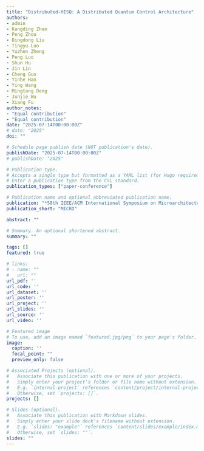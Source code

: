 ```yaml
---
title: "Distributed-HISQ: A Distributed Quantum Control Architecture"
authors:
- admin
- Kangding Zhao
- Peng Zhou
- Dingdong Liu
- Tingyu Luo
- Yuzhen Zheng
- Peng Luo
- Shun Hu
- Jin Lin
- Cheng Guo
- Yinhe Han
- Ying Wang
- Mingtang Deng
- Junjie Wu
- Xiang Fu
author_notes:
- "Equal contribution"
- "Equal contribution"
date: "2025-07-14T00:00:00Z"
# date: "2025"
doi: ""

# Schedule page publish date (NOT publication's date).
publishDate: "2025-07-14T00:00:00Z"
# publishDate: "2025"

# Publication type.
# Accepts a single type but formatted as a YAML list (for Hugo requirements).
# Enter a publication type from the CSL standard.
publication_types: ["paper-conference"]

# Publication name and optional abbreviated publication name.
publication: "*58th IEEE/ACM International Symposium on Microarchitecture (MICRO). Acceptance Ratio: 124/597 = 20.7%*"
publication_short: "MICRO"

abstract: ""

# Summary. An optional shortened abstract.
summary: ""

tags: []
featured: true

# links:
# - name: ""
#   url: ""
url_pdf: ''
url_code: ''
url_dataset: ''
url_poster: ''
url_project: ''
url_slides: ''
url_source: ''
url_video: ''

# Featured image
# To use, add an image named `featured.jpg/png` to your page's folder. 
image:
  caption: ''
  focal_point: ""
  preview_only: false

# Associated Projects (optional).
#   Associate this publication with one or more of your projects.
#   Simply enter your project's folder or file name without extension.
#   E.g. `internal-project` references `content/project/internal-project/index.md`.
#   Otherwise, set `projects: []`.
projects: []

# Slides (optional).
#   Associate this publication with Markdown slides.
#   Simply enter your slide deck's filename without extension.
#   E.g. `slides: "example"` references `content/slides/example/index.md`.
#   Otherwise, set `slides: ""`.
slides: ""
---
```

